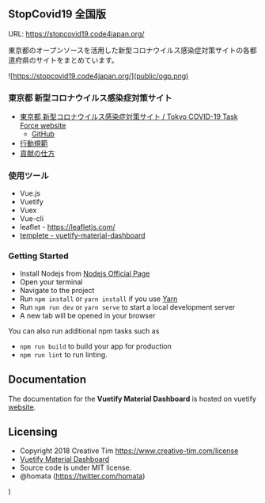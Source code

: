 StopCovid19 全国版
-------

URL: https://stopcovid19.code4japan.org/

東京都のオープンソースを活用した新型コロナウイルス感染症対策サイトの各都道府県のサイトをまとめています。

![https://stopcovid19.code4japan.org/](public/ogp.png)

### 東京都 新型コロナウイルス感染症対策サイト
* [東京都 新型コロナウイルス感染症対策サイト / Tokyo COVID-19 Task Force website](https://stopcovid19.metro.tokyo.lg.jp/)
  * [GitHub](https://github.com/tokyo-metropolitan-gov/covid19)
* [行動規範](https://github.com/tokyo-metropolitan-gov/covid19/wiki/Principle)
* [貢献の仕方](https://github.com/tokyo-metropolitan-gov/covid19/blob/development/.github/CONTRIBUTING.md)

### 使用ツール
* Vue.js
* Vuetify
* Vuex
* Vue-cli
* leaflet - <https://leafletjs.com/>
* [templete - vuetify-material-dashboard](https://www.creative-tim.com/product/vuetify-material-dashboard?ref=vuetifyjs.com)

### Getting Started
- Install Nodejs from [Nodejs Official Page](https://nodejs.org/en/)
- Open your terminal
- Navigate to the project
- Run `npm install` or `yarn install` if you use [Yarn](https://yarnpkg.com/en/)
- Run `npm run dev` or `yarn serve` to start a local development server
- A new tab will be opened in your browser

You can also run additional npm tasks such as
- `npm run build` to build your app for production
- `npm run lint` to run linting.

## Documentation
The documentation for the **Vuetify Material Dashboard** is hosted on vuetify [website](https://vuetifyjs.com/en/components/api-explorer).

## Licensing
* Copyright 2018 Creative Tim <https://www.creative-tim.com/license>
* [Vuetify Material Dashboard](https://www.creative-tim.com/product/vuetify-material-dashboard?ref=vtymdp-readme)
* Source code is under MIT license.
* @homata (https://twitter.com/homata)

)

